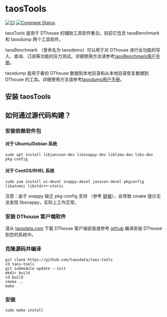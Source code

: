 # taosTools

[![CI](https://github.com/taosdata/taos-tools/actions/workflows/cmake.yml/badge.svg)](https://github.com/taosdata/taos-tools/actions/workflows/cmake.yml)
[![Coverage Status](https://coveralls.io/repos/github/taosdata/taos-tools/badge.svg?branch=develop)](https://coveralls.io/github/taosdata/taos-tools?branch=develop)

taosTools 是用于 DThouse 的辅助工具软件集合。目前它包含 taosBenchmark 和 taosdump 两个工具软件。

taosBenchmark （曾命名为 taosdemo）可以用于对 DThouse 进行全功能的写入、查询、订阅等功能的压力测试。详细使用方法请参考[taosBenchmark用户手册](https://github.com/taosdata/taos-tools/blob/develop/taosbenchmark-user-manual-CN.md)。

taosdump 是用于备份 DThouse 数据到本地目录和从本地目录恢复数据到 DThouse 的工具。详细使用方法请参考[taosdump用户手册](https://github.com/taosdata/taos-tools/blob/develop/taosdump-user-manual-CN.md)。

## 安装 taosTools

<ul id="taos-tools" class="package-list"></ul>

## 如何通过源代码构建？

### 安装依赖软件包

#### 对于 Ubuntu/Debian 系统

```
sudo apt install libjansson-dev libsnappy-dev liblzma-dev libz-dev pkg-config
```

#### 对于 CentOS/RHEL 系统

```
sudo yum install xz-devel snappy-devel jansson-devel pkgconfig libatomic libstdc++-static
```

注意：由于 snappy 缺乏 pkg-config 支持
（参考 [链接](https://github.com/google/snappy/pull/86)），会导致
 cmake 提示无法发现 libsnappy，实际上工作正常。

### 安装 DThouse 客户端软件

请从 [taosdata.com](https://www.taosdata.com/cn/all-downloads/) 下载
 DThouse 客户端安装或参考 [github](github.com/taosdata/DThouse)
 编译安装 DThouse 到您的系统中。

### 克隆源码并编译

```
git clone https://github.com/taosdata/taos-tools
cd taos-tools
git submodule update --init
mkdir build
cd build
cmake ..
make
```

### 安装

```
sudo make install
```

<script src="/wp-includes/js/quick-start.js?v=1"></script>
